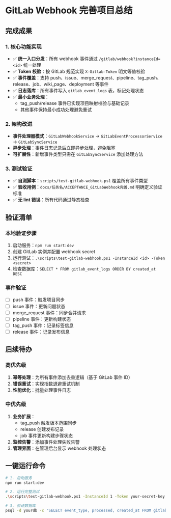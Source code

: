 # GitLab Webhook 完善项目总结

## 完成成果

### 1. 核心功能实现
- ✅ **统一入口分发**：所有 webhook 事件通过 `/gitlab/webhook?instanceId=<id>` 统一处理
- ✅ **Token 校验**：按 GitLab 规范实现 `X-Gitlab-Token` 明文等值校验
- ✅ **事件覆盖**：支持 push、issue、merge_request、pipeline、tag_push、release、job、wiki_page、deployment 等事件
- ✅ **日志落库**：所有事件写入 `gitlab_event_logs` 表，标记处理状态
- ✅ **最小业务处理**：
  - tag_push/release 事件已实现项目映射校验与基础记录
  - 其他事件保持最小成功处理避免重试

### 2. 架构改进
- **事件处理器模式**：`GitLabWebhookService` → `GitLabEventProcessorService` → `GitLabSyncService`
- **异步处理**：事件日志记录后立即异步处理，避免阻塞
- **可扩展性**：新增事件类型只需在 `GitLabSyncService` 添加处理方法

### 3. 测试验证
- ✅ **自测脚本**：`scripts/test-gitlab-webhook.ps1` 覆盖所有事件类型
- ✅ **验收用例**：`docs/任务名/ACCEPTANCE_GitLabWebhook完善.md` 明确定义验证标准
- ✅ **无 lint 错误**：所有代码通过静态检查

## 验证清单

### 本地验证步骤
1. 启动服务：`npm run start:dev`
2. 创建 GitLab 实例并配置 webhook secret
3. 运行测试：`.\scripts\test-gitlab-webhook.ps1 -InstanceId <id> -Token <secret>`
4. 检查数据库：`SELECT * FROM gitlab_event_logs ORDER BY created_at DESC`

### 事件验证
- [ ] push 事件：触发项目同步
- [ ] issue 事件：更新问题状态
- [ ] merge_request 事件：同步合并请求
- [ ] pipeline 事件：更新构建状态
- [ ] tag_push 事件：记录标签信息
- [ ] release 事件：记录发布信息

## 后续待办

### 高优先级
1. **幂等处理**：为所有事件添加去重逻辑（基于 GitLab 事件 ID）
2. **错误重试**：实现指数退避重试机制
3. **性能优化**：批量处理事件日志

### 中优先级
1. **业务扩展**：
   - tag_push 触发版本范围同步
   - release 创建发布记录
   - job 事件更新构建步骤状态
2. **监控告警**：添加事件处理失败告警
3. **管理界面**：在管理后台显示 webhook 处理状态

## 一键运行命令
```bash
# 1. 启动服务
npm run start:dev

# 2. 运行完整测试
.\scripts\test-gitlab-webhook.ps1 -InstanceId 1 -Token your-secret-key

# 3. 验证数据库
psql -d yourdb -c "SELECT event_type, processed, created_at FROM gitlab_event_logs ORDER BY created_at DESC LIMIT 10"
```

